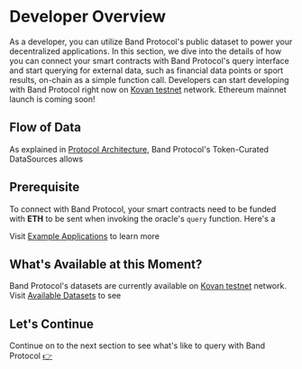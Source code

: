 # Developer Overview

As a developer, you can utilize Band Protocol's public dataset to power your decentralized applications. In this section, we dive into the details of how you can connect your smart contracts with Band Protocol's query interface and start querying for external data, such as financial data points or sport results, on-chain as a simple function call. Developers can start developing with Band Protocol right now on [Kovan testnet](https://kovan-testnet.github.io/website/) network. Ethereum mainnet launch is coming soon!

## Flow of Data

As explained in [Protocol Architecture](/band/overview.md), Band Protocol's Token-Curated DataSources allows

## Prerequisite

To connect with Band Protocol, your smart contracts need to be funded with **ETH** to be sent when invoking the oracle's `query` function. Here's a

Visit [Example Applications](/TODO) to learn more

## What's Available at this Moment?

Band Protocol's datasets are currently available on [Kovan testnet](https://kovan-testnet.github.io/website/) network. Visit [Available Datasets](/TODO) to see

## Let's Continue

Continue on to the next section to see what's like to query with Band Protocol [👉](/devs/connect-with-band.md)
